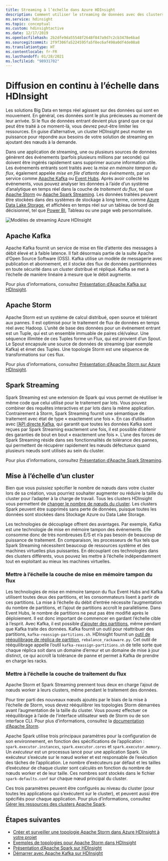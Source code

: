 ```yaml
---
title: Streaming à l’échelle dans Azure HDInsight
description: Comment utiliser le streaming de données avec des clusters Apache scalables dans Azure HDInsight.
ms.service: hdinsight
ms.topic: conceptual
ms.custom: hdinsightactive
ms.date: 12/17/2019
ms.openlocfilehash: 2b2dfe9da55548f2648f847a9d7c2cb3478e6bad
ms.sourcegitcommit: 2f9f306fa5224595fa5f8ec6af498a0df4de08a8
ms.translationtype: HT
ms.contentlocale: fr-FR
ms.lasthandoff: 01/28/2021
ms.locfileid: "98931702"
---
```

# <a name="streaming-at-scale-in-hdinsight"></a>Diffusion en continu à l’échelle dans HDInsight

Les solutions Big Data en temps réel agissent sur des données qui sont en mouvement. En général, ces données sont le plus précieuses au moment de leur arrivée. Si le flux de données entrant devient plus grand que ce qui peut être traité à ce moment-là, vous devrez peut-être limiter les ressources. En guise d’alternative, un cluster HDInsight peut monter en puissance pour répondre aux besoins de votre solution de streaming en ajoutant des nœuds à la demande.

Dans une application de streaming, une ou plusieurs sources de données génèrent des événements (parfois plusieurs millions par seconde) qui doivent être ingérés rapidement sans supprimer aucune information utile. Les événements entrants sont traités avec la *mise en mémoire tampon du flux*, également appelée *mise en file d’attente des événements*, par un service comme [Apache Kafka](kafka/apache-kafka-introduction.md) ou [Event Hubs](https://azure.microsoft.com/services/event-hubs/). Après avoir collecté les événements, vous pouvez analyser les données à l’aide d’un système d’analytique en temps réel dans la couche de *traitement du flux*, tel que [Apache Storm](storm/apache-storm-overview.md) ou [Apache Spark Streaming](spark/apache-spark-streaming-overview.md). Les données traitées peuvent être stockées dans des systèmes de stockage à long terme, comme [Azure Data Lake Storage](https://azure.microsoft.com/services/storage/data-lake-storage/), et affichées en temps réel sur un tableau de bord de décisionnel, tel que [Power BI](https://powerbi.microsoft.com), Tableau ou une page web personnalisée.

![Modèles de streaming Azure HDInsight](./media/hdinsight-streaming-at-scale-overview/HDInsight-streaming-patterns.png)

## <a name="apache-kafka"></a>Apache Kafka

Apache Kafka fournit un service de mise en file d’attente des messages à débit élevé et à faible latence. Il fait désormais partie de la suite Apache d’Open Source Software (OSS). Kafka utilise un modèle de messagerie avec publication et abonnement, et il stocke des flux de données partitionnées en toute sécurité dans un cluster distribué et répliqué. Kafka se met à l’échelle de manière linéaire à mesure que le débit augmente.

Pour plus d’informations, consultez [Présentation d’Apache Kafka sur HDInsight](kafka/apache-kafka-introduction.md).

## <a name="apache-storm"></a>Apache Storm

Apache Storm est un système de calcul distribué, open source et tolérant aux pannes. Il est optimisé pour le traitement de flux de données en temps réel avec Hadoop. L’unité de base des données pour un événement entrant est un Tuple, qui est un ensemble immuable de paires clé/valeur. Une séquence illimitée de ces Tuples forme un Flux, qui est provient d’un Spout. Le Spout encapsule une source de données de streaming (par exemple Kafka) et émet des Tuples. Une topologie Storm est une séquence de transformations sur ces flux.

Pour plus d’informations, consultez [Présentation d’Apache Storm sur Azure HDInsight](storm/apache-storm-overview.md).

## <a name="spark-streaming"></a>Spark Streaming

Spark Streaming est une extension de Spark qui vous permet de réutiliser le même code que celui utilisé pour le traitement par lots. Vous pouvez combiner des requêtes interactives et par lots dans la même application. Contrairement à Storm, Spark Streaming fournit une sémantique de traitement avec état de type « exactement une fois ». En cas d’utilisation avec [l’API directe Kafka](https://spark.apache.org/docs/latest/streaming-kafka-integration.html), qui garantit que toutes les données Kafka sont reçues par Spark Streaming exactement une fois, il est possible d’obtenir des garanties de bout en bout « exactement une fois ». L’une des forces de Spark Streaming réside dans ses fonctionnalités de tolérance des pannes, qui permettent de récupérer rapidement les nœuds défectueux quand plusieurs nœuds sont utilisés au sein du cluster.

Pour plus d’informations, consultez [Présentation d’Apache Spark Streaming](./spark/apache-spark-streaming-overview.md).

## <a name="scaling-a-cluster"></a>Mise à l’échelle d’un cluster

Bien que vous puissiez spécifier le nombre de nœuds dans votre cluster lors de sa création, vous pourriez souhaiter augmenter ou réduire la taille du cluster pour l’adapter à la charge de travail. Tous les clusters HDInsight vous permettent de [changer le nombre de nœuds du cluster](hdinsight-administer-use-portal-linux.md#scale-clusters). Les clusters Spark peuvent être supprimés sans perte de données, puisque toutes les données sont stockées dans Stockage Azure ou Data Lake Storage.

Les technologies de découplage offrent des avantages. Par exemple, Kafka est une technologie de mise en mémoire tampon des événements. Elle consomme donc de très nombreuses E/S et n’a pas besoin de beaucoup de puissance de traitement. En comparaison, les processeurs de flux tels que Spark Streaming nécessitent beaucoup de ressources système et des machines virtuelles plus puissantes. En découplant ces technologies dans des clusters différents, vous pouvez les mettre à l’échelle indépendamment tout en exploitant au mieux les machines virtuelles.

### <a name="scale-the-stream-buffering-layer"></a>Mettre à l’échelle la couche de mise en mémoire tampon du flux

Les technologies de mise en mémoire tampon du flux Event Hubs and Kafka utilisent toutes deux des partitions, et les consommateurs lisent à partir de ces partitions. La mise à l’échelle du débit d’entrée nécessite l’augmentation du nombre de partitions, et l’ajout de partitions accroît le parallélisme. Dans Event Hubs, le nombre de partitions ne peut pas être modifié après le déploiement. Il est donc important de commencer en gardant l’échelle cible à l’esprit. Avec Kafka, il est possible [d’ajouter des partitions](https://kafka.apache.org/documentation.html#basic_ops_cluster_expansion), même pendant que Kafka traite des données. Kafka fournit un outil pour réattribuer des partitions, `kafka-reassign-partitions.sh`. HDInsight fournit un [outil de rééquilibrage de réplica de partition](https://github.com/hdinsight/hdinsight-kafka-tools), `rebalance_rackaware.py`. Cet outil de rééquilibrage appelle l’outil `kafka-reassign-partitions.sh` de telle sorte que chaque réplica soit dans un domaine d’erreur et un domaine de mise à jour distinct, ce qui accroît la tolérance de panne et permet à Kafka de prendre en charge les racks.

### <a name="scale-the-stream-processing-layer"></a>Mettre à l’échelle la couche de traitement du flux

Apache Storm et Spark Streaming prennent tous deux en charge l’ajout de nœuds worker à leurs clusters, même pendant le traitement des données.

Pour tirer parti des nouveaux nœuds ajoutés par le biais de la mise à l’échelle de Storm, vous devez rééquilibrer les topologies Storm démarrées avant l’augmentation de la taille du cluster. Vous pouvez effectuer ce rééquilibrage à l’aide de l’interface utilisateur web de Storm ou de son interface CLI. Pour plus d’informations, consultez la [documentation d’Apache Storm](https://storm.apache.org/documentation/Understanding-the-parallelism-of-a-Storm-topology.html).

Apache Spark utilise trois principaux paramètres pour la configuration de son environnement, en fonction des spécifications de l’application : `spark.executor.instances`, `spark.executor.cores` et `spark.executor.memory`. Un *exécuteur* est un processus lancé pour une application Spark. Un exécuteur s’exécute sur le nœud worker et est responsable de l’exécution des tâches de l’application. Le nombre d’exécuteurs par défaut et les tailles d’exécuteur de chaque cluster sont calculés en fonction du nombre de nœuds worker et de leur taille. Ces nombres sont stockés dans le fichier `spark-defaults.conf` sur chaque nœud principal du cluster.

Ces trois paramètres peuvent être configurés au niveau du cluster (pour toutes les applications qui s’exécutent sur le cluster), et peuvent aussi être spécifiés pour chaque application. Pour plus d’informations, consultez [Gérer les ressources des clusters Apache Spark](spark/apache-spark-resource-manager.md).

## <a name="next-steps"></a>Étapes suivantes

* [Créer et surveiller une topologie Apache Storm dans Azure HDInsight à votre projet](storm/apache-storm-quickstart.md)
* [Exemples de topologies pour Apache Storm dans HDInsight](storm/apache-storm-example-topology.md)
* [Présentation d’Apache Spark sur HDInsight](spark/apache-spark-overview.md)
* [Démarrer avec Apache Kafka sur HDInsight](kafka/apache-kafka-get-started.md)